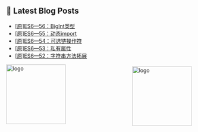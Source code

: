 ## 📕 Latest Blog Posts

<!-- BLOG-POST-LIST:START -->
- [[原]ES6—56：BigInt类型](https://blog.csdn.net/sinat_41696687/article/details/114640724)
- [[原]ES6—55：动态import](https://blog.csdn.net/sinat_41696687/article/details/114640345)
- [[原]ES6—54：可选链操作符](https://blog.csdn.net/sinat_41696687/article/details/114639689)
- [[原]ES6—53：私有属性](https://blog.csdn.net/sinat_41696687/article/details/114633426)
- [[原]ES6—52：字符串方法拓展](https://blog.csdn.net/sinat_41696687/article/details/114630960)
<!-- BLOG-POST-LIST:END -->
<img src="https://github-readme-stats.vercel.app/api?username=qq1120637483&show_icons=true" alt="logo" height="160" align="right" style="margin: 5px; margin-bottom: 20px;" />

<img src="https://github-profile-trophy.vercel.app/?username=qq1120637483&theme=flat&column=7" alt="logo" height="160" align="center" style="margin: auto; margin-bottom: 20px;" />


<!--
**qq1120637483/qq1120637483** is a ✨ _special_ ✨ repository because its `README.md` (this file) appears on your GitHub profile.

Here are some ideas to get you started:

- 🔭 I’m currently working on ...
- 🌱 I’m currently learning ...
- 👯 I’m looking to collaborate on ...
- 🤔 I’m looking for help with ...
- 💬 Ask me about ...
- 📫 How to reach me: ...
- 😄 Pronouns: ...
- ⚡ Fun fact: ...
-->
